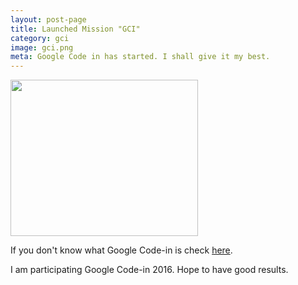 ```yaml
---
layout: post-page
title: Launched Mission "GCI"
category: gci
image: gci.png
meta: Google Code in has started. I shall give it my best.
---
```


<img src="{{site.baseurl}}/img/{{page.image}}" width="300px" height="250px"/>

If you don't know what Google Code-in is check <a href="https://developers.google.com/open-source/gci/">here</a>.

I am participating Google Code-in 2016. Hope to have good results.
